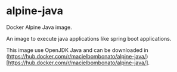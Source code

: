 # alpine-java

Docker Alpine Java image.

An image to execute java applications like spring boot applications.

This image use OpenJDK Java and can be downloaded in (https://hub.docker.com/r/macielbombonato/alpine-java/)[https://hub.docker.com/r/macielbombonato/alpine-java/].
